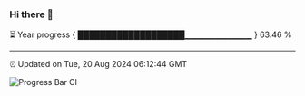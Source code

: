 ### Hi there 👋

⏳ Year progress { ███████████████████▁▁▁▁▁▁▁▁▁▁▁ } 63.46 %

---

⏰ Updated on Tue, 20 Aug 2024 06:12:44 GMT

![Progress Bar CI](https://github.com/Shyam-Makwana/GitHub-Actions-Demo/workflows/Progress%20Bar%20CI/badge.svg)

